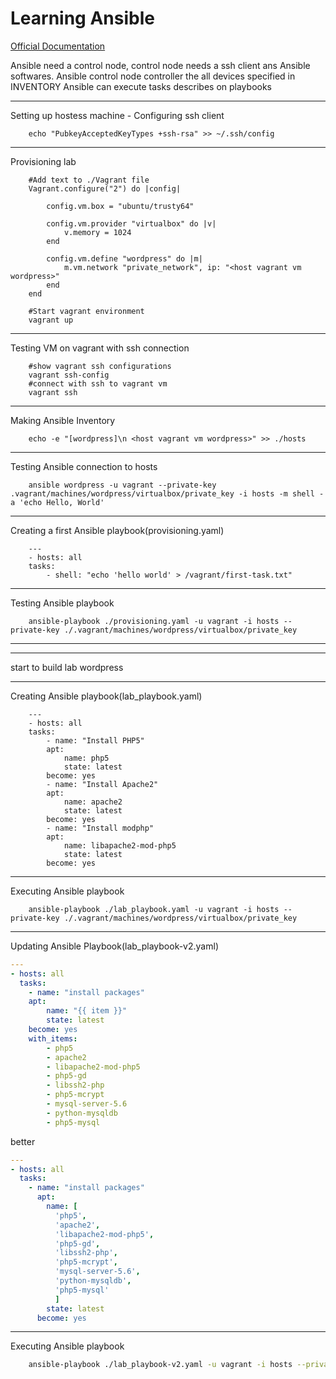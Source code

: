 # Learning Ansible

[Official Documentation](https://docs.ansible.com/ansible/latest/getting_started/index.html)

Ansible need a control node, control node needs a ssh client ans Ansible softwares.
Ansible control node controller the all devices specified in INVENTORY
Ansible can execute tasks describes on playbooks

---
Setting up hostess machine
    - Configuring ssh client

```shell
    echo "PubkeyAcceptedKeyTypes +ssh-rsa" >> ~/.ssh/config
```

---
Provisioning lab

```text
    #Add text to ./Vagrant file
    Vagrant.configure("2") do |config|

        config.vm.box = "ubuntu/trusty64"

        config.vm.provider "virtualbox" do |v|
            v.memory = 1024
        end

        config.vm.define "wordpress" do |m|
            m.vm.network "private_network", ip: "<host vagrant vm wordpress>"
        end
    end
```

```shell
    #Start vagrant environment
    vagrant up
```

---
Testing VM on vagrant with ssh connection

```shell
    #show vagrant ssh configurations
    vagrant ssh-config
    #connect with ssh to vagrant vm
    vagrant ssh
```

---
Making Ansible Inventory

```shell
    echo -e "[wordpress]\n <host vagrant vm wordpress>" >> ./hosts
```

---
Testing Ansible connection to hosts

```hosts
    ansible wordpress -u vagrant --private-key .vagrant/machines/wordpress/virtualbox/private_key -i hosts -m shell -a 'echo Hello, World'
```

---
Creating a first Ansible playbook(provisioning.yaml)

```text
    ---
    - hosts: all
    tasks:
        - shell: "echo 'hello world' > /vagrant/first-task.txt"
```

---
Testing Ansible playbook

```shell
    ansible-playbook ./provisioning.yaml -u vagrant -i hosts --private-key ./.vagrant/machines/wordpress/virtualbox/private_key
```

---
---
start to build lab wordpress

---
Creating Ansible playbook(lab_playbook.yaml)

```text
    ---
    - hosts: all
    tasks:
        - name: "Install PHP5"
        apt:
            name: php5
            state: latest
        become: yes
        - name: "Install Apache2"
        apt:
            name: apache2
            state: latest
        become: yes
        - name: "Install modphp"
        apt:
            name: libapache2-mod-php5
            state: latest
        become: yes
```

---
Executing Ansible playbook

```shell
    ansible-playbook ./lab_playbook.yaml -u vagrant -i hosts --private-key ./.vagrant/machines/wordpress/virtualbox/private_key
```

---
Updating Ansible Playbook(lab_playbook-v2.yaml)

```yaml
---
- hosts: all
  tasks:
    - name: "install packages"
    apt:
        name: "{{ item }}"
        state: latest
    become: yes
    with_items:
        - php5
        - apache2
        - libapache2-mod-php5
        - php5-gd
        - libssh2-php
        - php5-mcrypt
        - mysql-server-5.6
        - python-mysqldb
        - php5-mysql
```

better

```yaml
---
- hosts: all
  tasks:
    - name: "install packages"
      apt:
        name: [
          'php5',
          'apache2',
          'libapache2-mod-php5',
          'php5-gd',
          'libssh2-php',
          'php5-mcrypt',
          'mysql-server-5.6',
          'python-mysqldb',
          'php5-mysql'
          ]
        state: latest
      become: yes
```

---
Executing Ansible playbook

``` bash
    ansible-playbook ./lab_playbook-v2.yaml -u vagrant -i hosts --private-key ./.vagrant/machines/wordpress/virtualbox/private_key
```
